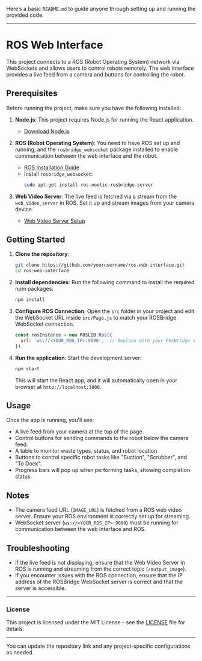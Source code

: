 Here’s a basic `README.md` to guide anyone through setting up and running the provided code:

---

# ROS Web Interface

This project connects to a ROS (Robot Operating System) network via WebSockets and allows users to control robots remotely. The web interface provides a live feed from a camera and buttons for controlling the robot.

## Prerequisites

Before running the project, make sure you have the following installed:

1. **Node.js**: This project requires Node.js for running the React application.
   - [Download Node.js](https://nodejs.org/)

2. **ROS (Robot Operating System)**: You need to have ROS set up and running, and the `rosbridge_websocket` package installed to enable communication between the web interface and the robot.
   - [ROS Installation Guide](http://wiki.ros.org/ROS/Installation)
   - Install `rosbridge_websocket`:
     ```bash
     sudo apt-get install ros-noetic-rosbridge-server
     ```

3. **Web Video Server**: The live feed is fetched via a stream from the `web_video_server` in ROS. Set it up and stream images from your camera device.
   - [Web Video Server Setup](http://wiki.ros.org/web_video_server)

## Getting Started

1. **Clone the repository**:
   ```bash
   git clone https://github.com/yourusername/ros-web-interface.git
   cd ros-web-interface
   ```

2. **Install dependencies**:
   Run the following command to install the required npm packages:
   ```bash
   npm install
   ```

3. **Configure ROS Connection**:
   Open the `src` folder in your project and edit the WebSocket URL inside `src/Page.js` to match your ROSBridge WebSocket connection.
   
   ```js
   const rosInstance = new ROSLIB.Ros({
     url: 'ws://<YOUR_ROS_IP>:9090',  // Replace with your ROSBridge server IP
   });
   ```

4. **Run the application**:
   Start the development server:
   ```bash
   npm start
   ```
   This will start the React app, and it will automatically open in your browser at `http://localhost:3000`.

## Usage

Once the app is running, you'll see:

- A live feed from your camera at the top of the page.
- Control buttons for sending commands to the robot below the camera feed.
- A table to monitor waste types, status, and robot location.
- Buttons to control specific robot tasks like "Suction", "Scrubber", and "To Dock".
- Progress bars will pop up when performing tasks, showing completion status.

## Notes

- The camera feed URL (`IMAGE_URL`) is fetched from a ROS web video server. Ensure your ROS environment is correctly set up for streaming.
- WebSocket server (`ws://<YOUR_ROS_IP>:9090`) must be running for communication between the web interface and ROS.

## Troubleshooting

- If the live feed is not displaying, ensure that the Web Video Server in ROS is running and streaming from the correct topic (`/output_image`).
- If you encounter issues with the ROS connection, ensure that the IP address of the ROSBridge WebSocket server is correct and that the server is accessible.

---

### License

This project is licensed under the MIT License - see the [LICENSE](LICENSE) file for details.

---

You can update the repository link and any project-specific configurations as needed.
